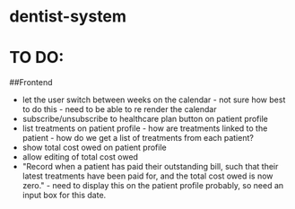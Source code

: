 # dentist-system

# TO DO:
##Frontend
- let the user switch between weeks on the calendar - not sure how best to do this - need to be able to re render the calendar
- subscribe/unsubscribe to healthcare plan button on patient profile
- list treatments on patient profile - how are treatments linked to the patient - how do we get a list of treatments from each patient?
- show total cost owed on patient profile
- allow editing of total cost owed
- "Record when a patient has paid their outstanding bill, such that their latest treatments have been paid for, and the total cost owed is now zero." - need to display this on the patient profile probably, so need an input box for this date.
